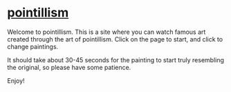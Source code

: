 # [pointillism](http://pardhaponugoti.github.io/)

Welcome to pointillism.  This is a site where you can watch famous art created through
the art of pointillism.  Click on the page to start, and click to change paintings.

It should take about 30-45 seconds for the painting to start truly resembling the original,
so please have some patience.

Enjoy!

